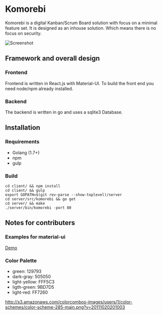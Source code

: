 # Komorebi

Komorebi is a digital Kanban/Scrum Board solution with focus on a minimal
feature set. It is designed as an inhouse solution. Which means there is no
focus on security.

![Screenshot](https://raw.github.com/mafigit/komorebi/master/screenshot.png)

## Framework and overall design

### Frontend
Frontend is written in React.js with Material-UI.
To build the front end you need node/npm already installed.

### Backend
The backend is written in go and uses a sqlite3 Database.


## Installation

### Requirements
- Golang (1.7+)
- npm
- gulp

### Build
```
cd client/ && npm install
cd client/ && gulp
export GOPATH=$(git rev-parse --show-toplevel)/server
cd server/src/komorebi && go get
cd server/ && make
./server/bin/komorebi -port 80
```


## Notes for contributers

### Examples for material-ui
[Demo](http://www.material-ui.com/#/components/app-bar)

### Color Palette
   * green: 129793
   * dark-gray: 505050
   * light-yellow: FFF5C3
   * ligth-green: 9BD7D5
   * light-red: FF7260

http://s3.amazonaws.com/colorcombos-images/users/1/color-schemes/color-scheme-285-main.png?v=20111020201003
